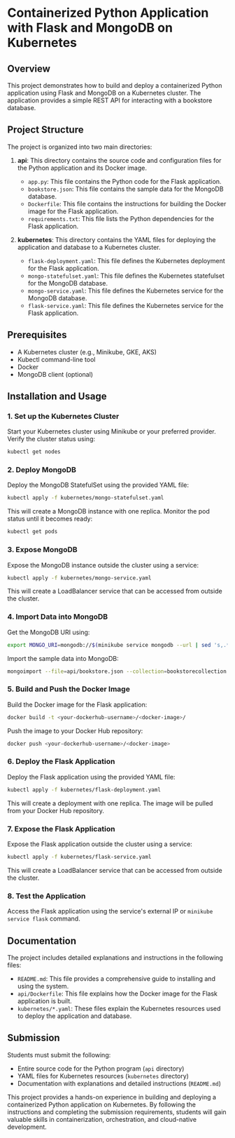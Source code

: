 # Containerized Python Application with Flask and MongoDB on Kubernetes

## Overview

This project demonstrates how to build and deploy a containerized Python application using Flask and MongoDB on a Kubernetes cluster. The application provides a simple REST API for interacting with a bookstore database.

## Project Structure

The project is organized into two main directories:

1.  **api**: This directory contains the source code and configuration files for the Python application and its Docker image.
    *   `app.py`: This file contains the Python code for the Flask application.
    *   `bookstore.json`: This file contains the sample data for the MongoDB database.
    *   `Dockerfile`: This file contains the instructions for building the Docker image for the Flask application.
    *   `requirements.txt`: This file lists the Python dependencies for the Flask application.

2.  **kubernetes**: This directory contains the YAML files for deploying the application and database to a Kubernetes cluster.
    *   `flask-deployment.yaml`: This file defines the Kubernetes deployment for the Flask application.
    *   `mongo-statefulset.yaml`: This file defines the Kubernetes statefulset for the MongoDB database.
    *   `mongo-service.yaml`: This file defines the Kubernetes service for the MongoDB database.
    *   `flask-service.yaml`: This file defines the Kubernetes service for the Flask application.

## Prerequisites

*   A Kubernetes cluster (e.g., Minikube, GKE, AKS)
*   Kubectl command-line tool
*   Docker
*   MongoDB client (optional)

## Installation and Usage

### 1. Set up the Kubernetes Cluster

Start your Kubernetes cluster using Minikube or your preferred provider. Verify the cluster status using:

```bash
kubectl get nodes
```

### 2. Deploy MongoDB

Deploy the MongoDB StatefulSet using the provided YAML file:

```bash
kubectl apply -f kubernetes/mongo-statefulset.yaml
```

This will create a MongoDB instance with one replica. Monitor the pod status until it becomes ready:

```bash
kubectl get pods
```

### 3. Expose MongoDB

Expose the MongoDB instance outside the cluster using a service:

```bash
kubectl apply -f kubernetes/mongo-service.yaml
```

This will create a LoadBalancer service that can be accessed from outside the cluster.

### 4. Import Data into MongoDB

Get the MongoDB URI using:

```bash
export MONGO_URI=mongodb://$(minikube service mongodb --url | sed 's,.*/,,')
```

Import the sample data into MongoDB:

```bash
mongoimport --file=api/bookstore.json --collection=bookstorecollection --uri=$MONGO_URI --jsonArray --db=bookstoredatabase
```

### 5. Build and Push the Docker Image

Build the Docker image for the Flask application:

```bash
docker build -t <your-dockerhub-username>/<docker-image>/
```

Push the image to your Docker Hub repository:

```bash
docker push <your-dockerhub-username>/<docker-image>
```

### 6. Deploy the Flask Application

Deploy the Flask application using the provided YAML file:

```bash
kubectl apply -f kubernetes/flask-deployment.yaml
```

This will create a deployment with one replica. The image will be pulled from your Docker Hub repository.

### 7. Expose the Flask Application

Expose the Flask application outside the cluster using a service:

```bash
kubectl apply -f kubernetes/flask-service.yaml
```

This will create a LoadBalancer service that can be accessed from outside the cluster.

### 8. Test the Application

Access the Flask application using the service's external IP or `minikube service flask` command.

## Documentation

The project includes detailed explanations and instructions in the following files:

*   `README.md`: This file provides a comprehensive guide to installing and using the system.
*   `api/Dockerfile`: This file explains how the Docker image for the Flask application is built.
*   `kubernetes/*.yaml`: These files explain the Kubernetes resources used to deploy the application and database.

## Submission

Students must submit the following:

*   Entire source code for the Python program (`api` directory)
*   YAML files for Kubernetes resources (`kubernetes` directory)
*   Documentation with explanations and detailed instructions (`README.md`)

This project provides a hands-on experience in building and deploying a containerized Python application on Kubernetes. By following the instructions and completing the submission requirements, students will gain valuable skills in containerization, orchestration, and cloud-native development.